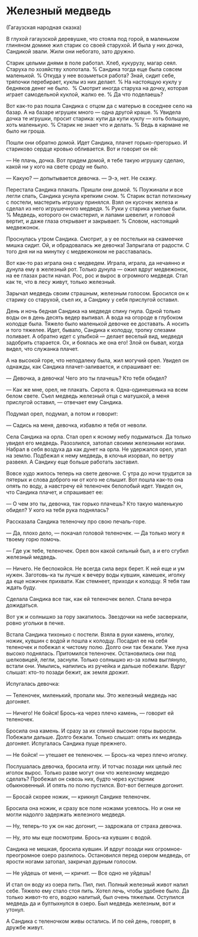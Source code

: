 # Железный медведь
(Гагаузская народная сказка)

В глухой гагаузской деревушке, что стояла под горой, в маленьком глиняном домике жил старик со своей старухой.
И была у них дочка, Сандикой звали.
Жили они небогато, зато дружно.

Старик целыми днями в поле работал. Хлеб, кукурузу, магар сеял.
Старуха по хозяйству хлопотала.
% Сандика тогда еще была совсем маленькой.
% Откуда у нее возьметься работа?
Знай, сидит себе, тряпочки перебирает, куклы из них делает.
% На настоящую куклу у бедняков денег не было. 
% Смотрит иногда старуха на дочку, которая играет самодельной куклой, жалко ее.
% Да что поделаешь?

Вот как-то раз пошла Сандика с отцом да с матерью в соседнее село на базар.
А на базаре игрушек много — одна другой краше.
% Увидела дочка те игрушки, просит старика: купи да купи куклу — хоть большую, хоть маленькую.
% Старик не знает что и делать.
% Ведь в кармане не было ни гроша.

Пошли они обратно домой. Идет Сандика, плачет горько-прегорько.
И стариково сердце кровью обливается.
Вот и говорит он ей:

— Не плачь, дочка.
Вот придем домой, я тебе такую игрушку сделаю, какой ни у кого на свете сроду не было.

— Какую? — допытывается девочка.
— Э-э, нет.
Не скажу.

Перестала Сандика плакать.
Пришли они домой.
% Поужинали и все легли спать, Сандика уснула крепким сном.
% Cтарик встал потихоньку с постели, мастерить игрушку принялся.
Взял он кусочек железа и сделал из него игрушечного медведя.
% Руки у старика умелые были. 
% Медведь, которого он смастерил, и лапами шевелит, и головой вертит, и даже глаза открывает и закрывает.
% Словом, настоящий медвежонок.

Проснулась утром Сандика.
Смотрит, а у ее постельки на скамеечке мишка сидит.
Ой, и обрадовалась же девочка!
Запрыгала от радости.
С того дня ни на минутку с медвежонком не расставалась.

Вот как-то раз играла она с медведем.
Играла, играла, да нечаянно и дунула ему в железный рот.
Только дунула — ожил вдруг медвежонок, на ее глазах расти начал.
Рос, рос и вырос в огромного медведя.
Стал как те, что в лесу живут, только железный.

Зарычал медведь своим страшным, железным голосом.
Бросился он к старику со старухой, съел их, а Сандику у себя прислугой оставил.

День и ночь бедная Сандика на медведя спину гнула.
Одной только воды он в день десять ведер выпивал.
А вода на огороде в глубоком колодце была.
Тяжело было маленькой девочке ее доставать.
А носить и того тяжелее.
Идет, бывало, Сандика к колодцу, тропку слезами поливает.
А обратно идет с улыбкой — делает веселый вид, медведя задобрить старается.
Ох, и боялась же она его!
Злой он бывал, когда видел, что служанка плачет.

А на высокой горе, что неподалеку была, жил могучий орел.
Увидел он однажды, как Сандика плачет-заливается, и спрашивает ее:

— Девочка, а девочка!
Чего это ты плачешь?
Кто тебя обидел?

— Как же мне, орел, не плакать.
Сирота я.
Одна-одинешенька на всем белом свете.
Съел медведь железный отца с матушкой, а меня прислугой оставил, — отвечает ему Сандика.

Подумал орел, подумал, а потом и говорит:

— Садись на меня, девочка, избавлю я тебя от неволи.

Села Сандика на орла.
Стал орел к ясному небу подыматься.
Да только увидел его медведь.
Разозлился, затопал своими железными ногами.
Набрал в себя воздуха да как дунет на орла.
Не удержался орел, упал на землю.
Подбежал к нему медведь, в клочья изорвал, по ветру развеял.
А Сандику еще больше работать заставил.

Вовсе худо жилось теперь на свете девочке.
С утра до ночи трудится за пятерых и слова доброго ни от кого не слышит.
Вот пошла как-то она опять по воду, а навстречу ей теленочек белолобый идет.
Увидел он, что Сандика плачет, и спрашивает ее:

— О чем это ты, девочка, так горько плачешь?
Кто такую маленькую обидел?
У кого на тебя рука поднялась?

Рассказала Сандика теленочку про свою печаль-горе.

— Да, плохо дело, — покачал головой теленочек. — Да только могу я твоему горю помочь.

— Где уж тебе, теленочек.
Орел вон какой сильный был, а и его сгубил железный медведь.

— Ничего.
Не беспокойся.
Не всегда сила верх берет.
К ней еще и ум нужен.
Заготовь-ка ты лучше к вечеру воды кувшин, камешек, иголку да еще ножичек прихвати.
Как стемнеет, приходи к колодцу.
Я тебя там ждать буду.

Сделала Сандика все так, как ей теленочек велел.
Стала вечера дожидаться.

Вот уж и солнышко за гору закатилось.
Звездочки на небе засверкали, ровно угольки в печке.

Встала Сандика тихонько с постели.
Взяла в руки камень, иголку, ножик, кувшин с водой и пошла к колодцу.
Посадил ее на себя теленочек и побежал к чистому полю.
Долго они так бежали.
Уже луна высоко поднялась.
Притомился теленочек.
Остановились они под шелковицей, легли, заснули.
Только солнышко из-за холма выглянуло, встали они.
Умылись, напились из ручейка и дальше побежали.
Вдруг слышат: кто-то позади бежит, аж земля дрожит.

Испугалась девочка:

— Теленочек, миленький, пропали мы.
Это железный медведь нас догоняет.

— Ничего!
Не бойся!
Брось-ка через плечо камень, — говорит ей теленочек.

Бросила она камень.
И сразу за их спиной высокие горы выросли.
Побежали дальше.
Долго бежали.
Только слышат: опять их медведь догоняет.
Испугалась Сандика пуще прежнего.

— Не бойся! — утешает ее теленочек. — Брось-ка через плечо иголку.

Послушалась девочка, бросила иглу.
И тотчас позади них целый лес иголок вырос.
Только разве могут они что железному медведю сделать?
Пробежал он сквозь них, будто через кустарник обыкновенный.
И опять по полю пустился.
Вот-вот беглецов догонит.

— Бросай скорее ножик, — крикнул Сандике теленочек.

Бросила она ножик, и сразу все поле ножами усеялось.
Но и они не могли надолго задержать железного медведя.

— Ну, теперь-то уж он нас догонит, — задрожала от страха девочка.

— Ну, это мы еще посмотрим.
Брось-ка кувшин с водой.

Сандика не мешкая, бросила кувшин.
И вдруг позади них огромное-преогромное озеро разлилось.
Остановился перед озером медведь, от ярости ногами затопал, закричал дурным голосом.

— Не уйдешь от меня, — кричит. — Все одно не уйдешь!

И стал он воду из озера пить.
Пил, пил.
Полный железный живот налил себе.
Тяжело ему стало стоя пить.
Хотел лечь, чтобы удобнее было.
Да только живот-то его, водою налитый, был очень тяжелым.
Оступился медведь да и бултыхнулся в озеро.
Был медведь железным, вот и утонул.

А Сандика с теленочком живы остались.
И по сей день, говорят, в дружбе живут.
